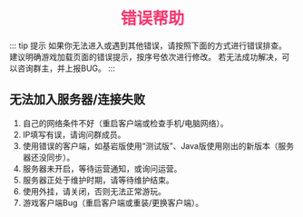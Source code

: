 # <div align="center"><font color=#FD366D>错误帮助</font></div>
::: tip 提示
如果你无法进入或遇到其他错误，请按照下面的方式进行错误排查。
建议明确游戏加载页面的错误提示，按序号依次进行修改。
若无法成功解决，可以咨询群主，并上报BUG。
:::
## 无法加入服务器/连接失败
1. 自己的网络条件不好（重启客户端或检查手机/电脑网络）。
2. IP填写有误，请询问群成员。
3. 使用错误的客户端，如基岩版使用“测试版”、Java版使用刚出的新版本（服务器还没同步）。
4. 服务器未开启，等待运营通知，或询问运营。
5. 服务器正处于维护时期，请等待维护结束。
6. 使用外挂，请关闭，否则无法正常游玩。
7. 游戏客户端Bug（重启客户端或重装/更换客户端）。
